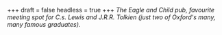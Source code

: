 
+++
draft = false
headless = true
+++
_The Eagle and Child pub, favourite meeting spot for C.s. Lewis and J.R.R. Tolkien (just two of Oxford's many, many famous graduates)._
